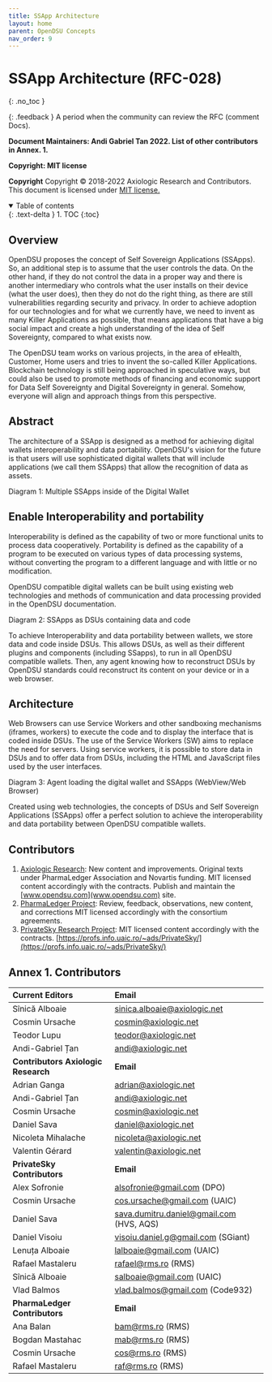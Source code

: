 ```yaml
---
title: SSApp Architecture 
layout: home
parent: OpenDSU Concepts
nav_order: 9
---
```


# SSApp Architecture (RFC-028)
{: .no_toc }

{: .feedback }
A period when the community can review the RFC (comment Docs).


**Document Maintainers: Andi Gabriel Tan 2022. List of other contributors in Annex. 1.**

**Copyright: MIT license**

 **Copyright**
Copyright © 2018-2022 Axiologic Research and Contributors.
This document is licensed under [MIT license.](https://en.wikipedia.org/wiki/MIT_License)


<details open markdown="block">
  <summary>
    Table of contents
  </summary>
  {: .text-delta }
1. TOC
{:toc}




## Overview

OpenDSU proposes the concept of Self Sovereign Applications (SSApps). So, an additional step is to assume that the user controls the data. On the other hand, if they do not control the data in a proper way and there is another intermediary who controls what the user installs on their device (what the user does), then they do not do the right thing, as there are still vulnerabilities regarding security and privacy. In order to achieve adoption for our technologies and for what we currently have, we need to invent as many Killer Applications as possible, that means applications that have a big social impact and create a high understanding of the idea of Self Sovereignty, compared to what exists now.

The OpenDSU team works on various projects, in the area of eHealth, Customer, Home users and tries to invent the so-called Killer Applications. Blockchain technology is still being approached in speculative ways, but could also be used to promote methods of financing and economic support for Data Self Sovereignty and Digital Sovereignty in general. Somehow, everyone will align and approach things from this perspective.

## Abstract

The architecture of a SSApp is designed as a method for achieving digital wallets interoperability and data portability. OpenDSU's vision for the future is that users will use sophisticated digital wallets that will include applications (we call them SSApps) that allow the recognition of data as assets.

Diagram 1: Multiple SSApps inside of the Digital Wallet


## Enable Interoperability and portability

Interoperability is defined as the capability of two or more functional units to process data cooperatively. Portability is defined as the capability of a program to be executed on various types of data processing systems, without converting the program to a different language and with little or no modification.

OpenDSU compatible digital wallets can be built using existing web technologies and methods of communication and data processing provided in the OpenDSU documentation.

Diagram 2: SSApps as DSUs containing data and code

To achieve Interoperability and data portability between wallets, we store data and code inside DSUs. This allows DSUs, as well as their different plugins and components (including SSapps), to run in all OpenDSU compatible wallets. Then, any agent knowing how to reconstruct DSUs by OpenDSU standards could reconstruct its content on your device or in a web browser.

## Architecture

Web Browsers can use Service Workers and other sandboxing mechanisms (iframes, workers) to execute the code and to display the interface that is coded inside DSUs. The use of the Service Workers (SW) aims to replace the need for servers. Using service workers, it is possible to store data in DSUs and to offer data from DSUs, including the HTML and JavaScript files used by the user interfaces.

Diagram 3: Agent loading the digital wallet and SSApps (WebView/Web Browser)

Created using web technologies, the concepts of DSUs and Self Sovereign Applications (SSApps) offer a perfect solution to achieve the interoperability and data portability between OpenDSU compatible wallets.





## Contributors   

1. [Axiologic Research](www.axiologic.net): New content and improvements. Original texts under PharmaLedger Association and Novartis funding. MIT licensed content accordingly with the contracts. Publish and maintain the [www.opendsu.com](www.opendsu.com) site.
2. [PharmaLedger Project](www.pharmaledger.eu): Review, feedback, observations, new content, and corrections MIT licensed accordingly with the consortium agreements.
3. [PrivateSky Research Project](www.privatesky.xyz):  MIT licensed content accordingly with the contracts. [https://profs.info.uaic.ro/~ads/PrivateSky/](https://profs.info.uaic.ro/~ads/PrivateSky/)  

## Annex 1. Contributors

|**Current Editors**                  |**Email**                                 |
|:------------------------------------|:-----------------------------------------|
|Sînică Alboaie                       | sinica.alboaie@axiologic.net             |
|Cosmin Ursache                       | cosmin@axiologic.net                     |
|Teodor Lupu                          | teodor@axiologic.net                     |
|Andi-Gabriel Țan                     | andi@axiologic.net                       |
|**Contributors Axiologic Research**  | **Email**                                |
|Adrian Ganga                         | adrian@axiologic.net                     |
|Andi-Gabriel Țan                     | andi@axiologic.net                       |
|Cosmin Ursache                       | cosmin@axiologic.net                     |
|Daniel Sava                          | daniel@axiologic.net                     |
|Nicoleta Mihalache                   | nicoleta@axiologic.net                   |
|Valentin Gérard                      | valentin@axiologic.net                   |
|**PrivateSky Contributors**          |**Email**                                 |
|Alex Sofronie                        | alsofronie@gmail.com (DPO)               |
|Cosmin Ursache                       | cos.ursache@gmail.com (UAIC)             |
|Daniel Sava                          | sava.dumitru.daniel@gmail.com (HVS, AQS) |
|Daniel Visoiu                        | visoiu.daniel.g@gmail.com (SGiant)       |
|Lenuța Alboaie                       | lalboaie@gmail.com (UAIC)                |
|Rafael Mastaleru                     | rafael@rms.ro (RMS)                      |
|Sînică Alboaie                       | salboaie@gmail.com (UAIC)                |
|Vlad Balmos                          | vlad.balmos@gmail.com (Code932)          |
|**PharmaLedger Contributors**        | **Email**                                |
|Ana Balan                            | bam@rms.ro (RMS)                         |
|Bogdan Mastahac                      | mab@rms.ro (RMS)                         |
|Cosmin Ursache                       | cos@rms.ro (RMS)                         |
|Rafael Mastaleru                     | raf@rms.ro (RMS)                         |